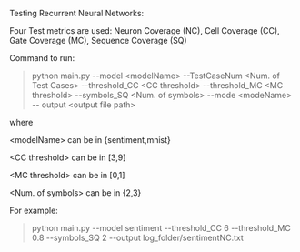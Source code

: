 

Testing Recurrent Neural Networks: 

Four Test metrics are used: Neuron Coverage (NC), Cell Coverage (CC), Gate Coverage (MC), Sequence Coverage (SQ)

Command to run: 

> python main.py --model \<modelName> --TestCaseNum \<Num. of Test Cases> --threshold_CC \<CC threshold> --threshold_MC \<MC threshold> --symbols_SQ \<Num. of symbols> --mode \<modeName> -- output \<output file path>

where 

\<modelName> can be in {sentiment,mnist}
  
\<CC threshold> can be in [3,9]  

\<MC threshold> can be in [0,1]

\<Num. of symbols> can be in {2,3}

For example: 

> python main.py --model sentiment --threshold_CC 6 --threshold_MC 0.8 --symbols_SQ 2 --output log_folder/sentimentNC.txt
